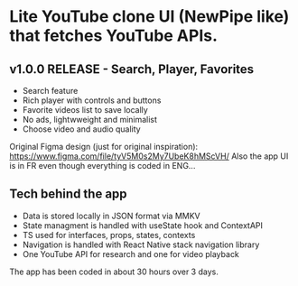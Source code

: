 # Lite YouTube clone UI (NewPipe like) that fetches YouTube APIs.

## v1.0.0 RELEASE - Search, Player, Favorites

- Search feature
- Rich player with controls and buttons
- Favorite videos list to save locally
- No ads, lightwweight and minimalist
- Choose video and audio quality

Original Figma design (just for original inspiration): https://www.figma.com/file/tyV5M0s2My7UbeK8hMScVH/
Also the app UI is in FR even though everything is coded in ENG...

## Tech behind the app

- Data is stored locally in JSON format via MMKV
- State managment is handled with useState hook and ContextAPI
- TS used for interfaces, props, states, contexts
- Navigation is handled with React Native stack navigation library
- One YouTube API for research and one for video playback

The app has been coded in about 30 hours over 3 days.
